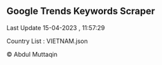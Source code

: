 

## Google Trends Keywords Scraper 
 
Last Update 15-04-2023 , 11:57:29

Country List :
VIETNAM.json



© Abdul Muttaqin 

